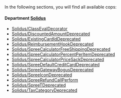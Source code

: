 In the following sections, you will find all available cops:

<!-- START_COP_LIST -->
#### Department [Solidus](cops_solidus.md)

* [Solidus/ClassEvalDecorator](cops_solidus.md#solidusclassevaldecorator)
* [Solidus/DiscountedAmountDeprecated](cops_solidus.md#solidusdiscountedamountdeprecated)
* [Solidus/ExistingCardIdDeprecated](cops_solidus.md#solidusexistingcardiddeprecated)
* [Solidus/ReimbursementHookDeprecated](cops_solidus.md#solidusreimbursementhookdeprecated)
* [Solidus/SpreeCalculatorFreeShippingDeprecated](cops_solidus.md#solidusspreecalculatorfreeshippingdeprecated)
* [Solidus/SpreeCalculatorPercentPerItemDeprecated](cops_solidus.md#solidusspreecalculatorpercentperitemdeprecated)
* [Solidus/SpreeCalculatorPriceSackDeprecated](cops_solidus.md#solidusspreecalculatorpricesackdeprecated)
* [Solidus/SpreeDefaultCreditCardDeprecated](cops_solidus.md#solidusspreedefaultcreditcarddeprecated)
* [Solidus/SpreeGatewayBogusDeprecated](cops_solidus.md#solidusspreegatewaybogusdeprecated)
* [Solidus/SpreeIconDeprecated](cops_solidus.md#solidusspreeicondeprecated)
* [Solidus/SpreeRefundCallPerform](cops_solidus.md#solidusspreerefundcallperform)
* [Solidus/SpreeTDeprecated](cops_solidus.md#solidusspreetdeprecated)
* [Solidus/TaxCategoryDeprecated](cops_solidus.md#solidustaxcategorydeprecated)

<!-- END_COP_LIST -->